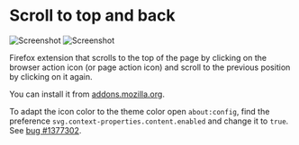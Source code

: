 # Scroll to top and back

![Screenshot](https://addons.mozilla.org/user-media/previews/full/240/240698.png)
![Screenshot](https://addons.mozilla.org/user-media/previews/full/240/240699.png)

Firefox extension that scrolls to the top of the page by clicking on the browser action icon (or page action icon) and scroll to the previous position by clicking on it again.

You can install it from [addons.mozilla.org](https://addons.mozilla.org/firefox/addon/scroll-to-top-and-back/).

To adapt the icon color to the theme color open `about:config`, find the preference `svg.context-properties.content.enabled` and change it to `true`. See [bug #1377302](https://bugzilla.mozilla.org/show_bug.cgi?id=1377302).
